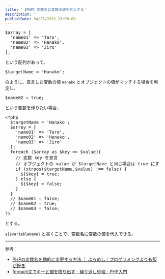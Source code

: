 ```yaml
---
title: '【PHP】変数名に変数の値を代入する'
description: ''
publishDate: 04/25/2019 23:00:00
---
```


<pre class="code lang-php" data-lang="php" data-unlink>$array = [
  'name01' =<span class="synError">&gt;</span> 'Taro',
  'name02' =<span class="synError">&gt;</span> 'Hanako',
  'name03' =<span class="synError">&gt;</span> 'Jiro'
];
</pre>

<p>という配列があって、</p>

<pre class="code lang-php" data-lang="php" data-unlink>$targetName = 'Hanako';
</pre>

<p>のように、宣言した変数の値 <code>Hanako</code> とオブジェクトの値がマッチする場合を判定し、</p>

<pre class="code lang-php" data-lang="php" data-unlink>$name02 = true;
</pre>

<p>という変数を作りたい場合、</p>

<pre class="code lang-php" data-lang="php" data-unlink><span class="synSpecial">&lt;?php</span>
  <span class="synStatement">$</span><span class="synIdentifier">targetName</span> <span class="synStatement">=</span> '<span class="synConstant">Hanako</span>';
  <span class="synStatement">$</span><span class="synIdentifier">array</span> <span class="synStatement">=</span> <span class="synSpecial">[</span>
    '<span class="synConstant">name01</span>' <span class="synStatement">=&gt;</span> '<span class="synConstant">Taro</span>',
    '<span class="synConstant">name02</span>' <span class="synStatement">=&gt;</span> '<span class="synConstant">Hanako</span>',
    '<span class="synConstant">name03</span>' <span class="synStatement">=&gt;</span> '<span class="synConstant">Jiro</span>'
  <span class="synSpecial">]</span>;
  <span class="synStatement">foreach</span> <span class="synSpecial">(</span><span class="synStatement">$</span><span class="synIdentifier">array</span> <span class="synStatement">as</span> <span class="synStatement">$</span><span class="synIdentifier">key</span> <span class="synStatement">=&gt;</span> <span class="synStatement">$</span><span class="synIdentifier">value</span><span class="synSpecial">){</span>
    <span class="synComment">// 変数 key を宣言</span>
    <span class="synComment">// オブジェクトの value が $targetName と同じ場合は true にする</span>
    <span class="synStatement">if</span> <span class="synSpecial">(</span><span class="synIdentifier">strpos</span><span class="synSpecial">(</span><span class="synStatement">$</span><span class="synIdentifier">targetName</span>,<span class="synStatement">$</span><span class="synIdentifier">value</span><span class="synSpecial">)</span> <span class="synStatement">!==</span> <span class="synConstant">false</span><span class="synSpecial">)</span> <span class="synSpecial">{</span>
      <span class="synStatement">$</span><span class="synSpecial">{</span><span class="synStatement">$</span><span class="synIdentifier">key</span><span class="synSpecial">}</span> <span class="synStatement">=</span> <span class="synConstant">true</span>;
    <span class="synSpecial">}</span> <span class="synStatement">else</span> <span class="synSpecial">{</span>
      <span class="synStatement">$</span><span class="synSpecial">{</span><span class="synStatement">$</span><span class="synIdentifier">key</span><span class="synSpecial">}</span> <span class="synStatement">=</span> <span class="synConstant">false</span>;
    <span class="synSpecial">}</span>
  <span class="synSpecial">}</span>
  <span class="synComment">// $name01 = false;</span>
  <span class="synComment">// $name02 = true;</span>
  <span class="synComment">// $name03 = false;</span>
<span class="synSpecial">?&gt;</span>
</pre>

<p>とする。</p>

<p><code>${$variableName}</code> と書くことで、変数名に変数の値を代入できる。</p>

<hr />

<p>参考：</p>

<ul>
<li><a href="http://www.promeshi.com/archives/479">PHPの変数名を動的に変更する方法 ｜ ぷろめし｜プログラミングよりも飯が好き</a></li>
<li><a href="https://www.javadrive.jp/php/for/index9.html">foreach文でキーと値を取り出す - 繰り返し処理 - PHP入門</a></li>
</ul>
